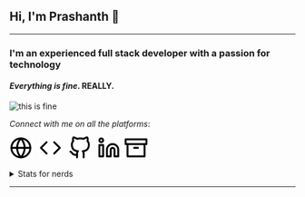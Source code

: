 ## Hi, I'm Prashanth 👋

---

### I'm an experienced full stack developer with a passion for technology

#### _Everything is fine_. **REALLY**.

![this is fine](https://media.giphy.com/media/dbtDDSvWErdf2/giphy.gif)


_Connect with me on all the platforms_:

<a href="https://prashanthr.me"><img src="./assets/icons/globe.svg" /></a> &nbsp; 
<a href="https://prashanthr.me/portfolio"><img src="./assets/icons/code.svg" /></a> &nbsp; <a href="https://github.com/prashanthr"><img src="./assets/icons/github.svg" /></a> &nbsp; <a href="https://www.linkedin.com/in/prashanthrajaram"><img src="./assets/icons/linkedin.svg" /></a>&nbsp; <a href="https://dev.to/prashanthr"><img src="./assets/icons/archive.svg" /></a>

<details>
  <summary>Stats for nerds</summary>
  <br>
  <a href="#">
    <img align="center" src="https://github-readme-stats.vercel.app/api?username=prashanthr&&count_private=true&show_icons=true&theme=dracula&hide_border=true&layout=compact&hide=all" />
  </a><br />
  <a href="#">
    <img align="center" src="https://github-readme-stats.vercel.app/api/top-langs?username=prashanthr&&hide=php,java&langs_count=10&layout=compact&theme=dracula&hide_border=true" />
  </a>
  <a href="#">
    <img align="center" src="https://github-readme-stats.vercel.app/api/wakatime?username=thelastcoder&theme=dracula&langs_count=10&layout=compact&hide_border=true" />
  </a>
</details>

---

<!--
**prashanthr/prashanthr** is a ✨ _special_ ✨ repository because its `README.md` (this file) appears on your GitHub profile.
-->

